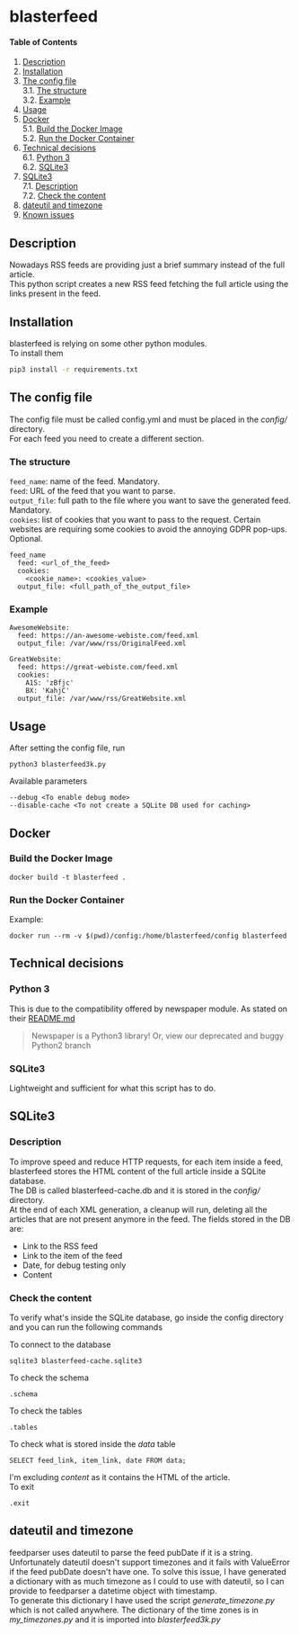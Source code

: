 # blasterfeed

#### Table of Contents

1. [Description](#description)
2. [Installation](#Installation)
3. [The config file](#the-config-file)  
  3.1. [The structure](#the-structure)  
  3.2. [Example](#example)  
4. [Usage](#usage)  
5. [Docker](#docker)  
  5.1. [Build the Docker Image](#build-the-docker-image)  
  5.2. [Run the Docker Container](#run-the-docker-container)  
6. [Technical decisions](#technical-decisions)  
  6.1. [Python 3](#python-3)  
  6.2. [SQLite3](#sqlite3)  
7. [SQLite3](#sqlite3)  
  7.1. [Description](#description)  
  7.2. [Check the content](#check-the-content)  
8. [dateutil and timezone](#dateutil-and-timezone)  
9. [Known issues](#known-issues)  

## Description

Nowadays RSS feeds are providing just a brief summary instead of the full article.  
This python script creates a new RSS feed fetching the full article using the links present in the feed.

## Installation

blasterfeed is relying on some other python modules.  
To install them

```bash
pip3 install -r requirements.txt
```

## The config file

The config file must be called config.yml and must be placed in the _config/_ directory.  
For each feed you need to create a different section.

### The structure

`feed_name`: name of the feed. Mandatory.  
`feed`: URL of the feed that you want to parse.  
`output_file`: full path to the file where you want to save the generated feed. Mandatory.  
`cookies`: list of cookies that you want to pass to the request. Certain websites are requiring some cookies to avoid the annoying GDPR pop-ups. Optional.

```
feed_name
  feed: <url_of_the_feed>
  cookies:
    <cookie_name>: <cookies_value>
  output_file: <full_path_of_the_output_file>
```

### Example

```
AwesomeWebsite:
  feed: https://an-awesome-webiste.com/feed.xml
  output_file: /var/www/rss/OriginalFeed.xml

GreatWebsite:
  feed: https://great-webiste.com/feed.xml
  cookies:
    A1S: 'zBfjc'
    BX: 'KahjC'
  output_file: /var/www/rss/GreatWebsite.xml
```

## Usage

After setting the config file, run

```
python3 blasterfeed3k.py
```

Available parameters

```
--debug <To enable debug mode>
--disable-cache <To not create a SQLite DB used for caching>
```

## Docker

### Build the Docker Image

```
docker build -t blasterfeed .
```

### Run the Docker Container

Example:

```
docker run --rm -v $(pwd)/config:/home/blasterfeed/config blasterfeed
```


## Technical decisions

### Python 3

This is due to the compatibility offered by newspaper module.
As stated on their [README.md](https://github.com/codelucas/newspaper)

> Newspaper is a Python3 library! Or, view our deprecated and buggy Python2 branch

### SQLite3

Lightweight and sufficient for what this script has to do.

## SQLite3

### Description

To improve speed and reduce HTTP requests, for each item inside a feed, blasterfeed stores the HTML content of the 
full article inside a SQLite database.  
The DB is called blasterfeed-cache.db and it is stored in the _config/_ directory.  
At the end of each XML generation, a cleanup will run, deleting all the articles that are not present anymore in the 
feed.
The fields stored in the DB are:
- Link to the RSS feed
- Link to the item of the feed
- Date, for debug testing only
- Content

### Check the content

To verify what's inside the SQLite database, go inside the config directory and you can run the following commands

To connect to the database
```
sqlite3 blasterfeed-cache.sqlite3
```

To check the schema

```
.schema
```

To check the tables

```
.tables
```

To check what is stored inside the _data_ table

```
SELECT feed_link, item_link, date FROM data;
```

I'm excluding _content_ as it contains the HTML of the article.  
To exit

```
.exit
```

## dateutil and timezone

feedparser uses dateutil to parse the feed pubDate if it is a string.  
Unfortunately dateutil doesn't support timezones and it fails with ValueError if the feed pubDate doesn't have one.
To solve this issue, I have generated a dictionary with as much timezone as I could to use with dateutil, so I can 
provide to feedparser a datetime object with timestamp.  
To generate this dictionary I have used the script *generate_timezone.py* which is not called anywhere.
The dictionary of the time zones is in *my_timezones.py* and it is imported into *blasterfeed3k.py*